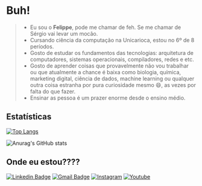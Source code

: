 # Buh!

> - Eu sou o **Felippe**, pode me chamar de feh. Se me chamar de Sérgio vai levar um mocão.
> - Cursando ciência da computação na Unicarioca, estou no 6º de 8 períodos.
> - Gosto de estudar os fundamentos das tecnologias: arquitetura de computadores, sistemas operacionais, compiladores, redes e etc.
> - Gosto de aprender coisas que provavelmente não vou trabalhar ou que atualmente a chance é baixa como biologia, química, marketing digital, ciência de dados, machine learning ou qualquer outra coisa estranha por pura curiosidade mesmo 😄, as vezes por falta do que fazer.
> - Ensinar as pessoa é um prazer enorme desde o ensino médio.

## Estatísticas
[![Top Langs](https://github-readme-stats.vercel.app/api/top-langs/?username=felippedesouza&layout=compact&hide_border=true&theme=gruvbox&hide=HTML,CSS,Java,Jupyter%20Notebook,Blade,Vue)](https://github.com/anuraghazra/github-readme-stats)

![Anurag's GitHub stats](https://github-readme-stats.vercel.app/api?username=felippedesouza&show_icons=true&theme=gruvbox)

## Onde eu estou????
[![Linkedin Badge](https://img.shields.io/badge/-LinkedIn-blue?logo=Linkedin&logoColor=white&link=https://www.linkedin.com/in/sergiofelippe-deiro/)](https://www.linkedin.com/in/sergiofelippe-deiro/)
[![Gmail Badge](https://img.shields.io/badge/-Gmail-c14438?logo=Gmail&logoColor=white&link=mailto:sergiofelippe.deiro@gmail.com)](mailto:sergiofelippe.deiro@gmail.com)
[![Instagram](https://img.shields.io/badge/-Instagram-E4405F?&logo=Instagram&logoColor=FFFFFF)](https://www.instagram.com/felippe.souza/)
[![Youtube](https://img.shields.io/badge/-Youtube-cc0000?&logo=Youtube&logoColor=FFFFFF)](https://www.youtube.com/channel/UC2B0tPYW4yPf21krPS0fBcw)


<!--
**felippedesouza/felippedesouza** is a ✨ _special_ ✨ repository because its `README.md` (this file) appears on your GitHub profile.

Here are some ideas to get you started:

- 🔭 I’m currently working on ...
- 🌱 I’m currently learning ...
- 👯 I’m looking to collaborate on ...
- 🤔 I’m looking for help with ...
- 💬 Ask me about ...
- 📫 How to reach me: ...
- 😄 Pronouns: ...
- ⚡ Fun fact: ...
-->

